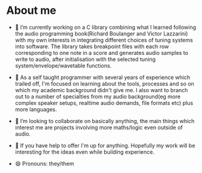 # About me

- 🔭 I’m currently working on a C library combining what I learned following the audio programming book(Richard Boulanger
  and Victor Lazzarini) with my own interests in integrating different choices of tuning systems into software. The library
  takes breakpoint files with each row corresponding to one note in a score and generates audio samples to write to audio,
  after initialisation with the selected tuning system/envelope/wavetable functions.
  
- 🌱 As a self taught programmer with several years of experience which trailed off, I'm focused on learning about the tools,
  processes and so on which my academic background didn't give me. I also want to branch out to a number of specialties from
  my audio background(eg more complex speaker setups, realtime audio demands, file formats etc) plus more languages.
  
- 👯 I’m looking to collaborate on basically anything, the main things which interest me are projects involving more maths/logic
  even outside of audio.
  
- 🤔 If you have help to offer I'm up for anything. Hopefully my work will be interesting for the ideas even while building
  experience.
  
- 😄 Pronouns: they/them
